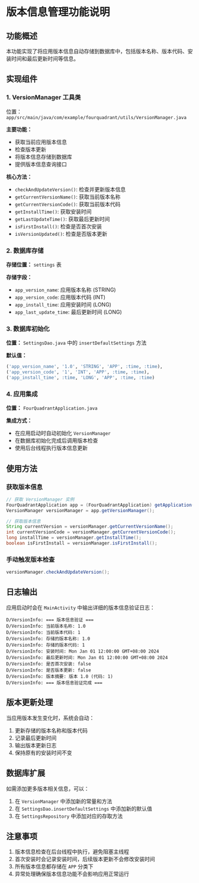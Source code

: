 # 版本信息管理功能说明

## 功能概述

本功能实现了将应用版本信息自动存储到数据库中，包括版本名称、版本代码、安装时间和最后更新时间等信息。

## 实现组件

### 1. VersionManager 工具类

位置：`app/src/main/java/com/example/fourquadrant/utils/VersionManager.java`

**主要功能：**
- 获取当前应用版本信息
- 检查版本更新
- 将版本信息存储到数据库
- 提供版本信息查询接口

**核心方法：**
- `checkAndUpdateVersion()`: 检查并更新版本信息
- `getCurrentVersionName()`: 获取当前版本名称
- `getCurrentVersionCode()`: 获取当前版本代码
- `getInstallTime()`: 获取安装时间
- `getLastUpdateTime()`: 获取最后更新时间
- `isFirstInstall()`: 检查是否首次安装
- `isVersionUpdated()`: 检查是否版本更新

### 2. 数据库存储

**存储位置：** `settings` 表

**存储字段：**
- `app_version_name`: 应用版本名称 (STRING)
- `app_version_code`: 应用版本代码 (INT)
- `app_install_time`: 应用安装时间 (LONG)
- `app_last_update_time`: 最后更新时间 (LONG)

### 3. 数据库初始化

**位置：** `SettingsDao.java` 中的 `insertDefaultSettings` 方法

**默认值：**
```sql
('app_version_name', '1.0', 'STRING', 'APP', :time, :time),
('app_version_code', '1', 'INT', 'APP', :time, :time),
('app_install_time', :time, 'LONG', 'APP', :time, :time)
```

### 4. 应用集成

**位置：** `FourQuadrantApplication.java`

**集成方式：**
- 在应用启动时自动初始化 `VersionManager`
- 在数据库初始化完成后调用版本检查
- 使用后台线程执行版本信息更新

## 使用方法

### 获取版本信息

```java
// 获取 VersionManager 实例
FourQuadrantApplication app = (FourQuadrantApplication) getApplication();
VersionManager versionManager = app.getVersionManager();

// 获取版本信息
String currentVersion = versionManager.getCurrentVersionName();
int currentVersionCode = versionManager.getCurrentVersionCode();
long installTime = versionManager.getInstallTime();
boolean isFirstInstall = versionManager.isFirstInstall();
```

### 手动触发版本检查

```java
versionManager.checkAndUpdateVersion();
```

## 日志输出

应用启动时会在 `MainActivity` 中输出详细的版本信息验证日志：

```
D/VersionInfo: === 版本信息验证 ===
D/VersionInfo: 当前版本名称: 1.0
D/VersionInfo: 当前版本代码: 1
D/VersionInfo: 存储的版本名称: 1.0
D/VersionInfo: 存储的版本代码: 1
D/VersionInfo: 安装时间: Mon Jan 01 12:00:00 GMT+08:00 2024
D/VersionInfo: 最后更新时间: Mon Jan 01 12:00:00 GMT+08:00 2024
D/VersionInfo: 是否首次安装: false
D/VersionInfo: 是否版本更新: false
D/VersionInfo: 版本摘要: 版本 1.0 (代码: 1)
D/VersionInfo: === 版本信息验证完成 ===
```

## 版本更新处理

当应用版本发生变化时，系统会自动：

1. 更新存储的版本名称和版本代码
2. 记录最后更新时间
3. 输出版本更新日志
4. 保持原有的安装时间不变

## 数据库扩展

如需添加更多版本相关信息，可以：

1. 在 `VersionManager` 中添加新的常量和方法
2. 在 `SettingsDao.insertDefaultSettings` 中添加新的默认值
3. 在 `SettingsRepository` 中添加对应的存取方法

## 注意事项

1. 版本信息检查在后台线程中执行，避免阻塞主线程
2. 首次安装时会记录安装时间，后续版本更新不会修改安装时间
3. 所有版本信息都存储在 `APP` 分类下
4. 异常处理确保版本信息功能不会影响应用正常运行
